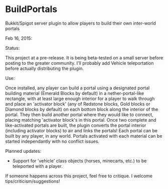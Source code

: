 # BuildPortals
Bukkit/Spigot server plugin to allow players to build their own inter-world portals

Feb 16, 2015:

Status:

This project at a pre-release. It is being beta-tested on a small server before posting to the greater community. I'll probably add Vehicle teleportation before actually distributing the plugin.

Use:

Once installed, any player can build a portal using a designated portal building material (Emerald Blocks by default) in a nether-portal-like rectangle, with at least large enough interior for a player to walk through and place an 'activator block' (any of Redstone blocks, Gold blocks or Diamond blocks by default) on each bottom block along the interior of the portal. They then build another portal where they would like to connect, placing matching 'activator block's in this portal. Once two complete and like-activated portals are built, the plugin converts the portal interior (including activator blocks) to air and links the portals! Each portal can be built by any player, in any world. Portals activated with each material can be started independantly with no conflict issues.

Planned updates:
 * Support for 'vehicle' class objects (horses, minecarts, etc.) to be teleported with a player.

If someone happens across this project, feel free to critique. I welcome tips/criticism/suggestions!
